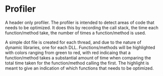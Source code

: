 # Profiler

A header only profiler. The profiler is intended to detect areas of code that needs to be optimized. It does this by recording the call stack, the time each function/method take, the number of times a function/method is used.

A simple dot file is created for each thread, and due to the nature of dynamic libraries, one for each DLL.
Functions/methods will be highlighted with colors ranging from green to red, with red indicaing that a function/method takes a substantial amount of time when comparing the total time taken for the function/method calling the first. The highlight is meant to give an indication of which functions that needs to be optimized.
